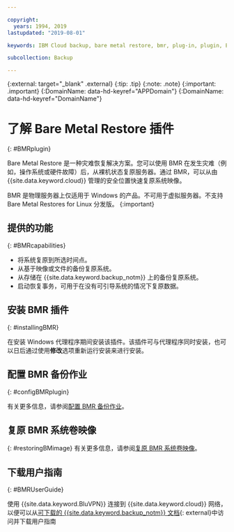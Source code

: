 ```yaml
---

copyright:
  years: 1994, 2019
lastupdated: "2019-08-01"

keywords: IBM Cloud backup, bare metal restore, bmr, plug-in, plugin, EVault, Carbonite, baremetal, point-in-time restore

subcollection: Backup

---
```

{:external: target="_blank" .external}
{:tip: .tip}
{:note: .note}
{:important: .important}
{:DomainName: data-hd-keyref="APPDomain"}
{:DomainName: data-hd-keyref="DomainName"}

# 了解 Bare Metal Restore 插件
{: #BMRplugin}

Bare Metal Restore 是一种灾难恢复解决方案。您可以使用 BMR 在发生灾难（例如，操作系统或硬件故障）后，从裸机状态复原服务器。通过 BMR，可以从由 {{site.data.keyword.cloud}} 管理的安全位置快速复原系统映像。

BMR 是物理服务器上仅适用于 Windows 的产品。不可用于虚拟服务器。不支持 Bare Metal Restores for Linux 分发版。
{:important}

## 提供的功能
{: #BMRcapabilities}

- 将系统复原到所选时间点。
- 从基于映像或文件的备份复原系统。
- 从存储在 {{site.data.keyword.backup_notm}} 上的备份复原系统。
- 启动恢复事务，可用于在没有可引导系统的情况下复原数据。

## 安装 BMR 插件
{: #installingBMR}

在安装 Windows 代理程序期间安装该插件。该插件可与代理程序同时安装，也可以日后通过使用**修改**选项重新运行安装来进行安装。

## 配置 BMR 备份作业
{: #configBMRplugin}

有关更多信息，请参阅[配置 BMR 备份作业](/docs/infrastructure/Backup?topic=Backup-configureBMR)。

## 复原 BMR 系统卷映像
{: #restoringBMimage}
有关更多信息，请参阅[复原 BMR 系统卷映像](/docs/infrastructure/Backup?topic=Backup-restoreBMR)。

## 下载用户指南
{: #BMRUserGuide}

使用 {{site.data.keyword.BluVPN}} 连接到 {{site.data.keyword.cloud}} 网络，以便可以从[可下载的 {{site.data.keyword.backup_notm}} 文档](http://downloads.service.softlayer.com/evault/Documentation/){: external}中访问并下载用户指南
